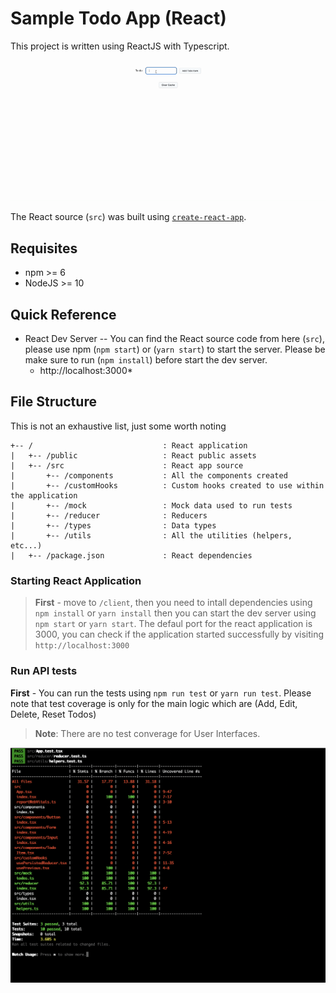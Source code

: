 # Sample Todo App (React)

This project is written using ReactJS with Typescript.

![](https://github.com/sameera9th/todo-syfe/blob/main/application-demo.gif?raw=true)

The React source (`src`) was built using [`create-react-app`](https://reactjs.org/docs/create-a-new-react-app.html).

## Requisites
* npm >= 6
* NodeJS >= 10

## Quick Reference
* React Dev Server -- You can find the React source code from here (`src`), please use npm (`npm start`) or (`yarn start`) to start the server. Please be make sure to run (`npm install`) before start the dev server.
    * http://localhost:3000*


## File Structure
This is not an exhaustive list, just some worth noting
```
+-- /                             : React application
|   +-- /public                   : React public assets
|   +-- /src                      : React app source
|       +-- /components           : All the components created
|       +-- /customHooks          : Custom hooks created to use within the application
|       +-- /mock                 : Mock data used to run tests
|       +-- /reducer              : Reducers
|       +-- /types                : Data types
|       +-- /utils                : All the utilities (helpers, etc...)
|   +-- /package.json             : React dependencies
```
### Starting React Application

> **First** - move to `/client`, then you need to intall dependencies using `npm install` or `yarn install` then you can start the dev server using `npm start` or `yarn start`. The defaul port for the react application is 3000, you can check if the application started successfully by visiting `http://localhost:3000`

### Run API tests

**First** -  You can run the tests using `npm run test` or `yarn run test`. Please note that test coverage is only for the main logic which are (Add, Edit, Delete, Reset Todos)

> **Note**: There are no test converage for User Interfaces.

![alt text](https://github.com/sameera9th/todo-syfe/blob/main/test-coverage.png?raw=true)